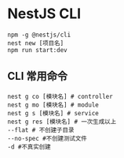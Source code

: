 # NestJS CLI

```shell
npm -g @nestjs/cli
nest new [项目名]
npm run start:dev
```

## CLI 常用命令

```shell
nest g co [模块名] # controller
nest g mo [模块名] # module
nest g s [模块名] # service
nest g res [模块名] # 一次生成以上
--flat # 不创建子目录
--no-spec #不创建测试文件 
-d #不真实创建 
```
